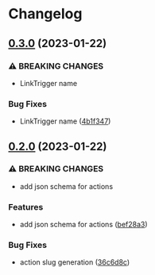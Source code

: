 # Changelog

## [0.3.0](https://github.com/actionshq/actions/compare/v0.2.0...v0.3.0) (2023-01-22)


### ⚠ BREAKING CHANGES

* LinkTrigger name

### Bug Fixes

* LinkTrigger name ([4b1f347](https://github.com/actionshq/actions/commit/4b1f3478b795a51c1c0095628f82076af80deabc))

## [0.2.0](https://github.com/actionshq/actions/compare/v0.1.0...v0.2.0) (2023-01-22)


### ⚠ BREAKING CHANGES

* add json schema for actions

### Features

* add json schema for actions ([bef28a3](https://github.com/actionshq/actions/commit/bef28a3814152b467c8fbc793edee07002909eec))


### Bug Fixes

* action slug generation ([36c6d8c](https://github.com/actionshq/actions/commit/36c6d8c8cb067b8c948b139633859c6729e04064))
